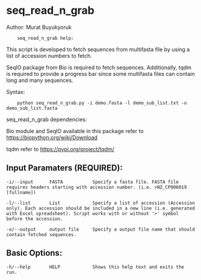 # seq_read_n_grab

Author: Murat Buyukyoruk

        seq_read_n_grab help:

This script is developed to fetch sequences from multifasta file by using a list of accession numbers to fetch. 

SeqIO package from Bio is required to fetch sequences. Additionally, tqdm is required to provide a progress bar since some multifasta files can contain long and 
many sequences.

Syntax:

        python seq_read_n_grab.py -i demo.fasta -l demo_sub_list.txt -o demo_sub_list.fasta

seq_read_n_grab dependencies:

Bio module and SeqIO available in this package      refer to https://biopython.org/wiki/Download

tqdm                                                refer to https://pypi.org/project/tqdm/

Input Paramaters (REQUIRED):
----------------------------

	-i/--input		FASTA			Specify a fasta file. FASTA file requires headers starting with accession number. (i.e. >NZ_CP006019 [fullname])

	-l/--list		List			Specify a list of accession (Accession only). Each accession should be included in a new line (i.e. generated with Excel spreadsheet). Script works with or without '>' symbol before the accession.

	-o/--output		output file		Specify a output file name that should contain fetched sequences.

Basic Options:
--------------
	-h/--help		HELP			Shows this help text and exits the run.

